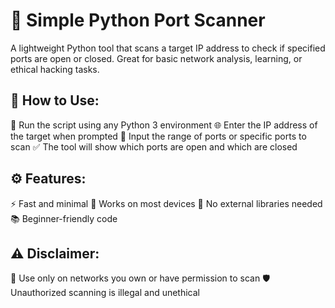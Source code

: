 # 🔎 Simple Python Port Scanner

A lightweight Python tool that scans a target IP address to check if specified ports are open or closed. Great for basic network analysis, learning, or ethical hacking tasks.

## 🚀 How to Use:
🧠 Run the script using any Python 3 environment
🌐 Enter the IP address of the target when prompted
🔢 Input the range of ports or specific ports to scan
✅ The tool will show which ports are open and which are closed

## ⚙️ Features:
⚡ Fast and minimal
📡 Works on most devices
🧰 No external libraries needed
📚 Beginner-friendly code

## ⚠️ Disclaimer:
🚫 Use only on networks you own or have permission to scan
🛡️ Unauthorized scanning is illegal and unethical

